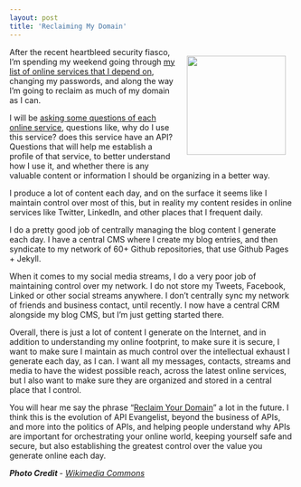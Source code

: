 ```yaml
---
layout: post
title: 'Reclaiming My Domain'
---
```

<p><img style="padding: 15px;" src="https://s3.amazonaws.com/kinlane-productions/bw-icons/bw-fist.png" alt="" width="175" align="right" /></p>
<p>After the recent heartbleed security fiasco, I&rsquo;m spending my weekend going through <a href="http://kinlane.reclaimyourdomain.org/2014/04/12/which-online-services-do-i-depend-on/">my list of online services that I depend on</a>, changing my passwords, and along the way I&rsquo;m going to reclaim as much of my domain as I can.</p>
<p>I will be <a href="http://kinlane.reclaimyourdomain.org/2014/04/12/reclaim-profile-for-each-service-i-depend-on/">asking some questions of each online service</a>, questions like, why do I use this service? does this service have an API? Questions that will help me establish a profile of that service, to better understand how I use it, and whether there is any valuable content or information I should be organizing in a better way.</p>
<p>I produce a lot of content each day, and on the surface it seems like I maintain control over most of this, but in reality my content resides in online services like Twitter, LinkedIn, and other places that I frequent daily.</p>
<p>I do a pretty good job of centrally managing the blog content I generate each day. I have a central CMS where I create my blog entries, and then syndicate to my network of 60+ Github repositories, that use Github Pages + Jekyll.</p>
<p>When it comes to my social media streams, I do a very poor job of maintaining control over my network. I do not store my Tweets, Facebook, Linked or other social streams anywhere. I don&rsquo;t centrally sync my network of friends and business contact, until recently. I now have a central CRM alongside my blog CMS, but I&rsquo;m just getting started there.</p>
<p>Overall, there is just a lot of content I generate on the Internet, and in addition to understanding my online footprint, to make sure it is secure, I want to make sure I maintain as much control over the intellectual exhaust I generate each day, as I can. I want all my messages, contacts, streams and media to have the widest possible reach, across the latest online services, but I also want to make sure they are organized and stored in a central place that I control.</p>
<p>You will hear me say the phrase &ldquo;<a href="http://kinlane.reclaimyourdomain.org/index.html">Reclaim Your Domain</a>&rdquo; a lot in the future. I think this is the evolution of API Evangelist, beyond the business of APIs, and more into the politics of APIs, and helping people understand why APIs are important for orchestrating your online world, keeping yourself safe and secure, but also establishing the greatest control over the value you generate online each day.</p>
<p><em><strong>Photo Credit </strong>- <a href="http://commons.wikimedia.org/wiki/File:Fist.png">Wikimedia Commons</a></em></p>
